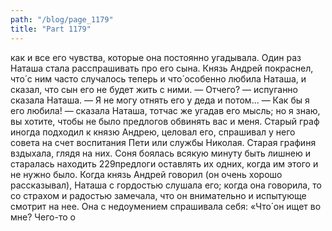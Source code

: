 ```yaml
---
path: "/blog/page_1179"
title: "Part 1179"
---
```


как и все его чувства, которые она постоянно угадывала. Один раз Наташа стала расспрашивать про его сына. Князь Андрей покраснел, что́ с ним часто случалось теперь и что́ особенно любила Наташа, и сказал, что сын его не будет жить с ними.
— Отчего? — испуганно сказала Наташа.
— Я не могу отнять его у деда и потом...
— Как бы я его любила! — сказала Наташа, тотчас же угадав его мысль; но я знаю, вы хотите, чтобы не было предлогов обвинять вас и меня.
Старый граф иногда подходил к князю Андрею, целовал его, спрашивал у него совета на счет воспитания Пети или службы Николая. Старая графиня вздыхала, глядя на них. Соня боялась всякую минуту быть лишнею и старалась находить 229предлоги оставлять их одних, когда им этого и не нужно было. Когда князь Андрей говорил (он очень хорошо рассказывал), Наташа с гордостью слушала его; когда она говорила, то со страхом и радостью замечала, что он внимательно и испытующе смотрит на нее. Она с недоумением спрашивала себя: «Что́ он ищет во мне? Чего-то о
